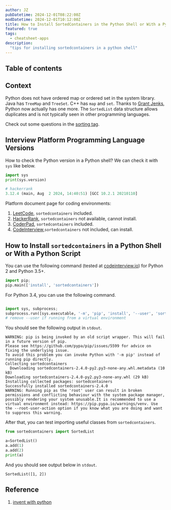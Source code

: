 ```yaml
---
author: JZ
pubDatetime: 2024-12-01T08:22:00Z
modDatetime: 2024-12-01T10:12:00Z
title: How to Install SortedContainers in the Python Shell or With a Python Script
featured: true
tags:
  - cheatsheet-apps
description:
  "tips for installing sortedcontainers in a python shell"
---
```


## Table of contents

## Context

Python does not have ordered map or ordered set in the system library. Java has `TreeMap` and `TreeSet`. C++ has `map` and `set`. Thanks to [Grant Jenks](https://grantjenks.com/docs/sortedcontainers/), Python now actually has one more. The `SortedList` data structure allows duplicates and is not typically seen in other programming languages.

Check out some questions in the [sorting tag](../../tags/a-sorting/).

## Interview Platform Programming Language Versions

How to check the Python version in a Python shell? We can check it with `sys` like below.

```python
import sys
print(sys.version)

# hackerrank
3.12.4 (main, Aug  2 2024, 14:40:51) [GCC 10.2.1 20210110]
```

Platform document page for coding environments:

1. [LeetCode](https://support.leetcode.com/hc/en-us/articles/360011833974-What-are-the-environments-for-the-programming-languages), `sortedcontainers` included.
2. [HackerRank](https://candidatesupport.hackerrank.com/hc/en-us/articles/4402913877523-Execution-Environment), `sortedcontainers` not available, cannot install.
3. [CoderPad](https://coderpad.io/languages/), `sortedcontainers` included.
4. [CodeInterview](https://codeinterview.io/languages/),`sortedcontainers` not included, can install.

## How to Install `sortedcontainers` in a Python Shell or With a Python Script

You can use the following command (tested at [codeinterview.io](https://codeinterview.io/)) for Python 2 and Python 3.5+.

```python
import pip;
pip.main(['install', 'sortedcontainers'])
```

For Python 3.4, you can use the following command.

```python

import sys, subprocess;
subprocess.run([sys.executable, '-m', 'pip', 'install', '--user', 'sortedcontainers'])
# remove --user if running from a virtual environment
```

You should see the following output in `stdout`.

```shell
WARNING: pip is being invoked by an old script wrapper. This will fail in a future version of pip.
Please see https://github.com/pypa/pip/issues/5599 for advice on fixing the underlying issue.
To avoid this problem you can invoke Python with '-m pip' instead of running pip directly.
Collecting sortedcontainers
  Downloading sortedcontainers-2.4.0-py2.py3-none-any.whl.metadata (10 kB)
Downloading sortedcontainers-2.4.0-py2.py3-none-any.whl (29 kB)
Installing collected packages: sortedcontainers
Successfully installed sortedcontainers-2.4.0
WARNING: Running pip as the 'root' user can result in broken permissions and conflicting behaviour with the system package manager, possibly rendering your system unusable.It is recommended to use a virtual environment instead: https://pip.pypa.io/warnings/venv. Use the --root-user-action option if you know what you are doing and want to suppress this warning.
```

After that, you can test importing useful classes from `sortedcontainers`.

```python
from sortedcontainers import SortedList

a=SortedList()
a.add(1)
a.add(2)
print(a)
```

And you should see output below in `stdout`.

```shell
SortedList([1, 2])
```

## Reference

1. [invent with python](https://inventwithpython.com/blog/2022/08/25/how-to-run-pip-from-the-python-interactive-shell/)
